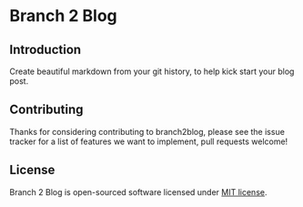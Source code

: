 # Branch 2 Blog

## Introduction

Create beautiful markdown from your git history, to help kick start your blog post.

## Contributing

Thanks for considering contributing to branch2blog, please see the issue tracker for a list of features we want to implement, pull requests welcome!

## License

Branch 2 Blog is open-sourced software licensed under [MIT license](http://opensource.org/licenses/MIT).
